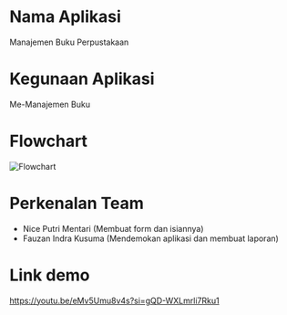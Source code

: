 # Nama Aplikasi
Manajemen Buku Perpustakaan

# Kegunaan Aplikasi
Me-Manajemen Buku

# Flowchart
![Flowchart](https://github.com/user-attachments/assets/000d11c0-1a9b-484f-9708-d4a29d7040a4)

# Perkenalan Team
- Nice Putri Mentari (Membuat form dan isiannya)
- Fauzan Indra Kusuma (Mendemokan aplikasi dan membuat laporan)
  
# Link demo
https://youtu.be/eMv5Umu8v4s?si=gQD-WXLmrli7Rku1
